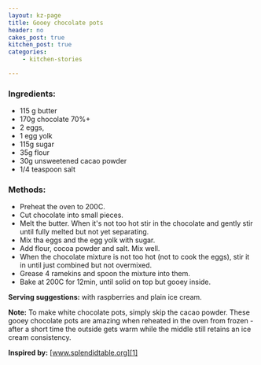 ```yaml
---
layout: kz-page
title: Gooey chocolate pots
header: no
cakes_post: true
kitchen_post: true
categories:
    - kitchen-stories

---
```


### Ingredients:

* 115 g butter
* 170g chocolate 70%+
* 2 eggs,
* 1 egg yolk
* 115g sugar
* 35g flour
* 30g unsweetened cacao powder
* 1/4 teaspoon salt

### Methods:

* Preheat the oven to 200C.
* Cut chocolate into small pieces.
* Melt the butter. When it's not too hot stir in the chocolate and gently stir until fully melted but not yet separating.
* Mix tha eggs and the egg yolk with sugar.
* Add flour, cocoa powder and salt. Mix well.
* When the chocolate mixture is not too hot (not to cook the eggs), stir it in until just combined but not overmixed.
* Grease 4 ramekins and spoon the mixture into them.
* Bake at 200C for 12min, until solid on top but gooey inside.

**Serving suggestions:** with raspberries and plain ice cream.

**Note:** To make white chocolate pots, simply skip the cacao powder. These gooey chocolate pots are amazing when reheated in the oven from frozen - after a short time the outside gets warm while the middle still retains an ice cream consistency.

**Inspired by:** [www.splendidtable.org][1]

[1]: https://www.splendidtable.org/recipes/gooey-chocolate-cakes
